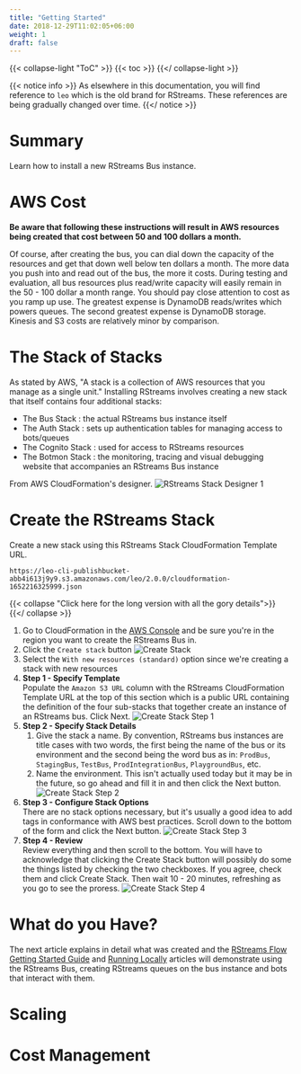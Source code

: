 ```yaml
---
title: "Getting Started"
date: 2018-12-29T11:02:05+06:00
weight: 1
draft: false
---
```


{{< collapse-light "ToC" >}}
{{< toc  >}}
{{</ collapse-light >}}

{{< notice info >}}
As elsewhere in this documentation, you will find reference to `leo` which is the old brand for RStreams.  These
references are being gradually changed over time.
{{</ notice >}}

# Summary
Learn how to install a new RStreams Bus instance.  

# AWS Cost
**Be aware that following these instructions will result in AWS resources being created that cost between 50 and 100 dollars a month.**

Of course, after creating the bus, you can dial down the capacity of the resources and get that down well below ten dollars a month.
The more data you push into and read out of the bus, the more it costs.  During testing and evaluation, all bus resources plus 
read/write capacity will easily remain in the 50 - 100 dollar a month range.  You should pay close attention to cost as you ramp up use.
The greatest expense is DynamoDB reads/writes which powers queues.  The second greatest expense is DynamoDB storage.  Kinesis and S3 costs are
relatively minor by comparison.

# The Stack of Stacks
As stated by AWS, "A stack is a collection of AWS resources that you manage as a single unit."  Installing RStreams involves creating a new 
stack that itself contains four additional stacks:

* The Bus Stack : the actual RStreams bus instance itself
* The Auth Stack : sets up authentication tables for managing access to bots/queues
* The Cognito Stack : used for access to RStreams resources
* The Botmon Stack : the monitoring, tracing and visual debugging website that accompanies an RStreams Bus instance

From AWS CloudFormation's designer.
![RStreams Stack Designer 1](../images/rstreams-stack-designer-1.png "420px|center" )


# Create the RStreams Stack

Create a new stack using this RStreams Stack CloudFormation Template URL.

```text
https://leo-cli-publishbucket-abb4i613j9y9.s3.amazonaws.com/leo/2.0.0/cloudformation-1652216325999.json
```

{{< collapse "Click here for the long version with all the gory details">}}
{{</ collapse >}}

1. Go to CloudFormation in the [AWS Console](https://console.aws.amazon.com/console/home) and be sure you're in the region
you want to create the RStreams Bus in.
1. Click the `Create stack` button
![Create Stack](../images/create-bus-cf-0.png "500px|center" )
1. Select the `With new resources (standard)` option since we're creating a stack with new resources
1. **Step 1 - Specify Template**  
Populate the `Amazon S3 URL` column with the RStreams CloudFormation Template URL at the top of this section which is a public URL 
containing the definition of the four sub-stacks that together create an instance of an RStreams bus.  Click Next.
![Create Stack Step 1](../images/create-bus-cf-1.png "420px|center" )
1. **Step 2 - Specify Stack Details**
   1. Give the stack a name.  By convention, RStreams bus instances are title cases with two words, the first being the name of the 
bus or its environment and the second being the word bus as in: `ProdBus`, `StagingBus`, `TestBus`, `ProdIntegrationBus`, `PlaygroundBus`, etc.  
   1. Name the environment.  This isn't actually used today but it may be in the future, so go ahead and fill it in and then click the Next button.
![Create Stack Step 2](../images/create-bus-cf-2.png "420px|center" ) 
1. **Step 3 - Configure Stack Options**  
There are no stack options necessary, but it's usually a good idea to add tags in conformance with AWS best practices.  Scroll down to the bottom
of the form and click the Next button.
![Create Stack Step 3](../images/create-bus-cf-3.png "420px|center" ) 
1. **Step 4 - Review**  
Review everything and then scroll to the bottom.  You will have to acknowledge that clicking the Create Stack button will possibly do some the 
things listed by checking the two checkboxes.  If you agree, check them and click Create Stack.  Then wait 10 - 20 minutes, refreshing as you
go to see the proress.
![Create Stack Step 4](../images/create-bus-cf-4.png "420px|center" ) 

# What do you Have?
The next article explains in detail what was created and the [RStreams Flow Getting Started Guide](../../rstreams-flow/getting-started) and [Running Locally](../../rstreams-flow/running-locally) articles will demonstrate using the RStreams Bus, creating RStreams queues on the bus instance and bots that interact with them.


# Scaling

# Cost Management